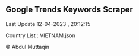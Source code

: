 

## Google Trends Keywords Scraper 
 
Last Update 12-04-2023 , 20:12:15

Country List :
VIETNAM.json



© Abdul Muttaqin 
